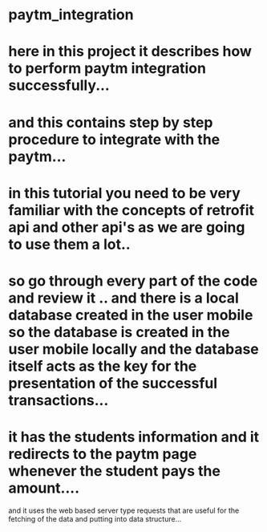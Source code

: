 # paytm_integration
# here in this project it describes how to perform paytm integration successfully...
# and this contains step by step procedure to integrate with the paytm...
# in this tutorial you need to be very familiar with the concepts of retrofit api and other api's as we are going to use them a lot..
# so go through every part of the code and review it .. and there is a local database created in the user mobile so the database is created in the user mobile locally and the database itself acts as the key for the presentation of the successful transactions...
# it has the students information and it redirects to the paytm page whenever the student pays the amount....
and it uses the web based server type requests that are useful for the fetching of the data and putting into data structure...
